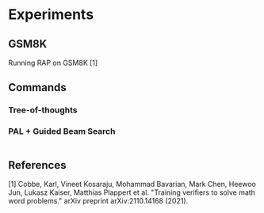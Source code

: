 # Experiments
## GSM8K
Running RAP on GSM8K [1]
## Commands
### Tree-of-thoughts

### PAL + Guided Beam Search
```bash
```

## References
[1] Cobbe, Karl, Vineet Kosaraju, Mohammad Bavarian, Mark Chen, Heewoo Jun, Lukasz Kaiser, Matthias Plappert et al. "Training verifiers to solve math word problems." arXiv preprint arXiv:2110.14168 (2021).